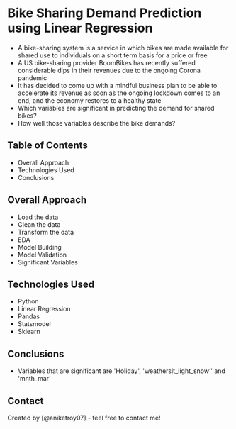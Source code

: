 # Bike Sharing Demand Prediction using Linear Regression
* A bike-sharing system is a service in which bikes are made available for shared use to individuals on a short term basis for a price or free
* A US bike-sharing provider BoomBikes has recently suffered considerable dips in their revenues due to the ongoing Corona pandemic
* It has decided to come up with a mindful business plan to be able to accelerate its revenue as soon as the ongoing lockdown comes to an end, and the economy restores to a healthy state
* Which variables are significant in predicting the demand for shared bikes?
* How well those variables describe the bike demands?



## Table of Contents
* Overall Approach
* Technologies Used
* Conclusions

## Overall Approach
* Load the data
* Clean the data
* Transform the data
* EDA
* Model Building
* Model Validation
* Significant Variables

## Technologies Used
* Python
* Linear Regression
* Pandas
* Statsmodel
* Sklearn

## Conclusions
* Variables that are significant are 'Holiday', 'weathersit_light_snow’' and 'mnth_mar'


## Contact
Created by [@aniketroy07] - feel free to contact me!